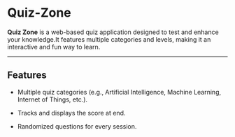 # Quiz-Zone
**Quiz Zone** is a web-based quiz application designed to test and enhance your knowledge.It features multiple categories and levels, making it an interactive and fun way to learn.

---

## Features
- Multiple quiz categories (e.g., Artificial Intelligence, Machine Learning, Internet of Things, etc.).

- Tracks and displays the score at end.

- Randomized questions for every session.

